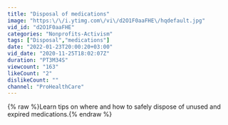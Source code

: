 ```yaml
---
title: "Disposal of medications"
image: "https:\/\/i.ytimg.com\/vi\/d2O1F0aaFHE\/hqdefault.jpg"
vid_id: "d2O1F0aaFHE"
categories: "Nonprofits-Activism"
tags: ["Disposal","medications"]
date: "2022-01-23T20:00:20+03:00"
vid_date: "2020-11-25T18:02:07Z"
duration: "PT3M34S"
viewcount: "163"
likeCount: "2"
dislikeCount: ""
channel: "ProHealthCare"
---
```

{% raw %}Learn tips on where and how to safely dispose of unused and expired medications.{% endraw %}
